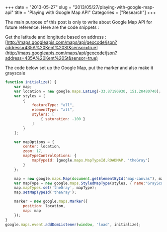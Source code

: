 +++
date = "2013-05-27"
slug = "2013/05/27/playing-with-google-map-api"
title = "Playing with Google Map API"
Categories = ["Research"]
+++

The main purpose of this post is only to write about Google Map API for future reference. Here are the code snippets :

Get the latitude and longitude based on address : [http://maps.googleapis.com/maps/api/geocode/json?address=435A%20Kent%20St&sensor=true](http://maps.googleapis.com/maps/api/geocode/json?address=435A%20Kent%20St&sensor=true)

The code below set up the Google Map, put the marker and also make it grayscale

``` javascript    
function initialize() {
    var map;
    var location = new google.maps.LatLng(-33.87190930, 151.20480740);
    var styles = [
        {
            featureType: "all",
            elementType: "all",
            stylers: [
                { saturation: -100 }
            ]
        }
    ];

    var mapOptions = {
        center: location,
        zoom: 17,
        mapTypeControlOptions: {
            mapTypeId: [google.maps.MapTypeId.ROADMAP, 'theGray']
        }
    };

    map = new google.maps.Map(document.getElementById("map-canvas"), mapOptions);
    var mapType = new google.maps.StyledMapType(styles, { name:"GrayScale" });    
    map.mapTypes.set('theGray', mapType);
    map.setMapTypeId('theGray');

    marker = new google.maps.Marker({
        position: location,
        map: map
    });
}
google.maps.event.addDomListener(window, 'load', initialize);
```
